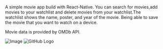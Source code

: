 A simple movie app build with React-Native.
You can search for movies,add movies to your watchlist and delete movies from your watchlist.The watchlist shows the name, poster, and year of the movie.
Being able to save the movie that you want to watch on a device.

Movie data is provided by OMDb API.

![Image](https://octodex.github.com/images/yaktocat.png)
![GitHub Logo](D:/error/9.png)


 
